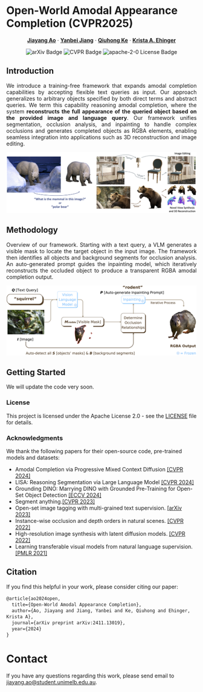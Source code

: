 # Open-World Amodal Appearance Completion (CVPR2025)

<p align="center">
  <p align="center" margin-bottom="0px">
    <a href="https://jiayangao.github.io/"><strong>Jiayang Ao</strong></a>
    ·
    <a href="https://cis.unimelb.edu.au/research/artificial-intelligence/ai-students/artificial-intelligence/yanbei-jiang"><strong>Yanbei Jiang</strong></a>
    ·
    <a href="https://research.monash.edu/en/persons/qiuhong-ke/"><strong>Qiuhong Ke</strong></a>
    ·
    <a href="http://www.kehinger.com/"><strong>Krista A. Ehinger</strong></a>
    <p align="center">
    <a href="https://arxiv.org/abs/2411.13019" style="text-decoration:none;">
      <img src="https://img.shields.io/badge/arXiv-2411.13019-b31b1b.svg" alt="arXiv Badge">
    </a>
    <a href="https://cvpr.thecvf.com/Conferences/2025/AcceptedPapers" style="text-decoration:none;">
      <img src="https://img.shields.io/badge/Pub-CVPR'25-blue" alt="CVPR Badge">
    </a>
    <a href="https://opensource.org/license/apache-2-0" style="text-decoration:none;">
      <img src="https://img.shields.io/badge/License-Apache 2.0-yellow.svg" alt="apache-2-0 License Badge">
    </a>
  </p>
</p>

## Introduction
<p align="justify">
We introduce a training-free framework that expands amodal completion capabilities by accepting flexible text queries as input. Our approach generalizes to arbitrary objects specified by both direct terms and abstract queries. We term this capability reasoning amodal completion, where the system <strong>reconstructs the full appearance of the queried object based on the provided image and language query</strong>. Our framework unifies segmentation, occlusion analysis, and inpainting to handle complex occlusions and generates completed objects as RGBA elements, enabling seamless integration into applications such as 3D reconstruction and image editing.
</p>


![](figure/intro.png)

## Methodology
<p align="justify">
Overview of our framework. Starting with a text query, a VLM generates a visible mask to locate the target object in the input image. The framework then identifies all objects and background segments for occlusion analysis. An auto-generated prompt guides the inpainting model, which iteratively reconstructs the occluded object to produce a transparent RGBA amodal completion output.
</p>

![](figure/method.png)


## Getting Started

We will update the code very soon.

### License

This project is licensed under the Apache License 2.0 - see the [LICENSE](https://github.com/saraao/amodal/blob/main/LICENSE) file for details.

### Acknowledgments

We thank the following papers for their open-source code, pre-trained models and datasets:
- Amodal Completion via Progressive Mixed Context Diffusion [[CVPR 2024]](https://github.com/k8xu/amodal)
- LISA: Reasoning Segmentation via Large Language Model [[CVPR 2024]](https://github.com/dvlab-research/LISA)  
- Grounding DINO: Marrying DINO with Grounded Pre-Training for Open-Set Object Detection [[ECCV 2024]](https://github.com/IDEA-Research/GroundingDINO)
- Segment anything.[[CVPR 2023]](https://github.com/facebookresearch/segment-anything)
- Open-set image tagging with multi-grained text supervision. [[arXiv 2023]](https://github.com/xinyu1205/recognize-anything)
- Instance-wise occlusion and depth orders in natural scenes. [[CVPR 2022]](https://github.com/POSTECH-CVLab/InstaOrder)
- High-resolution image synthesis with latent diffusion models. [[CVPR 2022]](https://openaccess.thecvf.com/content/CVPR2022/papers/Rombach_High-Resolution_Image_Synthesis_With_Latent_Diffusion_Models_CVPR_2022_paper.pdf)
- Learning transferable visual models from natural language supervision. [[PMLR 2021]](https://proceedings.mlr.press/v139/radford21a/radford21a.pdf)

## Citation

If you find this helpful in your work, please consider citing our paper:
```
@article{ao2024open,
  title={Open-World Amodal Appearance Completion},
  author={Ao, Jiayang and Jiang, Yanbei and Ke, Qiuhong and Ehinger, Krista A},
  journal={arXiv preprint arXiv:2411.13019},
  year={2024}
}
```

# Contact
If you have any questions regarding this work, please send email to jiayang.ao@student.unimelb.edu.au.
